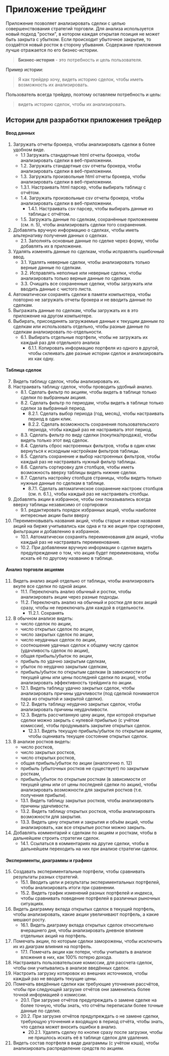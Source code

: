 # Приложение трейдинг

Приложение позволяет анализировать сделки с целью совершенствования стратегий торговли. Для анализа используется новый подход "ростки", в котором каждая открытая позиция не может быть закрыта с убытком. Если происходит убыточное закрытие, то создаётся новый росток в сторону убывания. Содержание приложения лучше отражается по его бизнес-истории.

> **Бизнес-история** - это потребность и цель пользователя.

Пример истории: 
> Я как трейдер хочу, видеть историю сделок, чтобы иметь возможность их анализировать.

Пользователь всегда трейдер, поэтому оставляем потребность и цель: 
> видеть историю сделок, чтобы их анализировать.

## Истории для разработки приложения трейдер

#### Ввод данных
1. Загружать отчеты брокера, чтобы анализировать сделки в более удобном виде.
   * 1.1 Загружать стандартные html отчеты брокера, чтобы анализировать сделки в веб-приложении.
   * 1.2. Загружать стандартные csv отчеты брокера, чтобы анализировать сделки в веб-приложении.
   * 1.3. Загружать произвольные html отчеты брокера, чтобы анализировать сделки в веб-приложении.
   * 1.3.1. Настраивать html парсер, чтобы выбирать таблицу с отчётом.
   * 1.4. Загружать произвольные csv отчеты брокера, чтобы анализировать сделки в веб-приложении.
     * 1.4.1. Настраивать csv парсер, чтобы выбирать данные из таблицы с отчётом.
   * 1.5. Загружать данные по сделкам, сохранённые приложением (см. п. 5), чтобы анализировать сделки того сохраненния.
2. Добавлять вручную информацию о сделках, чтобы иметь альтернативу получения данных о сделках.
   * 2.1. Заполнять основные данные по сделке через форму, чтобы добавлять их в приложение.
3. Удалять изменять данные по сделкам, чтобы исправлять ошибочный ввод.
    * 3.1. Удалять неверные сделки, чтобы анализировать только верные данные по сделкам.
   * 3.2. Исправлять неполные или неверные сделки, чтобы анализировать только верные данные по сделкам.
   * 3.3. Очищать все сохраненные сделки, чтобы загружать или вводить данные с чистого листа.
4. Автоматически сохранять сделки в памяти компьютера, чтобы повторно не загружать отчеты брокера и не вводить данные по сделкам.
5. Выгражать данные по сделкам, чтобы загружать их в это приложение на другом компьютере.
6. Выбирать, присоединять загружаемые данные к текущим данным по сделкам или использовать отдельно, чтобы разные данные по сделкам анализировать по-отдельности.
    * 6.1. Выбирать отдельные портфели, чтобы не загружать их каждый раз для отдельного анализа
      * 6.1.1. Копировать информацию портфеля из одного в другой, чтобы склеивать две разные истории сделок и анализировать их как одну.
#### Таблица сделок
7. Видеть таблицу сделок, чтобы анализировать их.
8. Настраивать таблицу сделок, чтобы проводить удобный анализ.
   * 8.1. Сделать фильтр по акциям, чтобы видеть в таблице только сделки по выбранным акциия.
   * 8.2. Сделать фильтр по периодам, чтобы видеть в таблице только сделки за выбранный период.
     * 8.2.1. Сделать выбор периода (год, месяц), чтобы настраивать период в один клик.
     * 8.2.2. Сделать возможность сохранения пользовательского периода, чтобы каждый раз не настраивать этот период.
   * 8.3. Сделать фильтр по виду сделки (покупка/продажа), чтобы видеть только этот вид сделок.
   * 8.4. Сделать сброс настроенных фильтров, чтобы в один клик вернуться к исходным настройкам фильтров таблицы.
   * 8.5. Сделать сохранение и выбор настроенных фильтров, чтобы каждый раз не настраивать нужный фильтр таблицы.
   * 8.6. Сделать сортировку для столбцов, чтобы иметь возможность вверху таблицы видеть нижние сделки.
   * 8.7. Сделать настройку столбцов страницы, чтобы  видеть только нужные данные по сделкам в таблице.
     * 8.7.1. Сделать автоматическое сохранение настроек столбцов (см. п. 6.1.), чтобы каждый раз не настраивать столбцы.
9. Добавлять акции в избранное, чтобы они показывались всегда вверху таблицы независимо от сортировки
    * 9.1. редактировать порядок избранных акций, чтобы наиболее интересные акции были вверху
10. Переименовывать названия акций, чтобы старые и новые названия акций на бирже учитывались как одна и та же акция при сортировке, фильтрации и добавлению в избранное.
    * 10.1. Автоматически сохранять переименования для акций, чтобы каждый раз не настраивать переименование.
    * 10.2. При добавлении вручную информации о сделке видеть предупреждение о том, что акция будет переименована, чтобы искать её по другому названию в таблице.
#### Анализ торговли акциями
11. Видеть анализ акций отдельно от таблицы, чтобы анализировать вкупе все сделки по одной акции.
    * 11.1. Переключать анализ обычный и ростки, чтобы анализировать акции через разные подходы.
    * 11.2. Переключать анализ на обычный и ростки для всех акций сразу, чтобы не переключать для каждой в отдельности.
      * 11.2.1. Сохранять
12. В обычном анализе видеть:
    - число сделок по акции,
    - число открытых сделок по акции,
    - число закрытых сделок по акции,
    - число неудачных сделок по акции,
    - соотношение удачных сделок к общему числу сделок (удачливость сделок по акции),
    - общая прибыль/убыток по акции,
    - прибыль по удачно закрытым сделкам,
    - убыток по неудачно закрытым сделкам,
    - прибыль/убыток по открытым сделкам (в зависимости от текущей цены или цены последней сделки по акции),
      чтобы анализировать эффективность трейдинга по акции.
    * 12.1. Видеть таблицу удачно закрытых сделок, чтобы анализировать причины удачливости (под сделкой понимается пара из открытой и закрытой сделки).
    * 12.2. Видеть таблицу неудачно закрытых сделок, чтобы анализировать причины неудачливости.
    * 12.3. Видеть рассчитанную цену акции, при которой открытые сделки можно закрыть с нулевой прибылью (с учётом комиссии), чтобы продумывать закрытие открытых сделок.
      * 12.3.1. Видеть текущую прибыль/убыток по открытым акциям, чтобы оценивать текущее состояние открытых сделок.
13. В анализе ростков видеть:
    - число ростков,
    - число закрытых ростков,
    - число открытых ростков,
    - общая прибыль/убыток по акции (аналогично п. 12)
    - прибыль (убыточных ростков не существует) по закрытым росткам,
    - прибыль/убыток по открытым росткам (в зависимости от текущей цены или от цены последней сделки по акции),
      чтобы анализировать возможности для закрытия ростков (т.е. получения прибыли).
    * 13.1. Видеть таблицу закрытых ростков, чтобы анализировать причины удачливости.
    * 13.2. Видеть таблицу открытых ростков, чтобы анализировать возможности для закрытия.
    * 13.3. Видеть цену открытия и закрытия и объём акций, чтобы анализировать, как все открытые ростки можно закрыть.
14. Добавлять комментарий к сделкам по акциям и росткам, чтобы в дальнейшем строить стратегии сделок.
    * 14.1. Ссылаться в комментариях на другие сделки, чтобы в дальнейшем переходить на них при анализе стратегии сделок.
#### Эксперименты, диаграммы и графики
15. Создавать экспериментальные портфели, чтобы сравнивать результаты разных стратегий.
    * 15.1. Вводить цели и результаты экспериментальных портфелей, чтобы анализировать итоги при сравнении.
    * 15.2. Видеть график изменений разных портфелей и индекса, чтобы сравнивать поведение портфелей в различных рыночных ситуациях.
16. Видеть диаграмму вклада открытых сделок в текущий портфель, чтобы анализировать, какие акции увеличивают портфель, а какие мешают росту.
    * 16.1. Видеть диаграму вклада открытых сделок относительно вчерашнего дня, чтобы анализировать дневное влияние отдельных акций на портфель.
17. Помечать акции, по которым сделки заморожены, чтобы исключить их из диаграм влияния на портфель.
    * 17.1. Помечать акции как потери, чтобы учитывать в анализе вложения в них, как 100% потерю дохода.
18. Настраивать пользовательские комиссии, для рассчета сделок, чтобы они учитывались  в анализе введённых сделок.
19. Настроить загрузку котировок из внешних источников, чтобы каждый раз не вводить текущие цены.
20. Помечать введённые сделки как требующие уточнения рассчётов, чтобы при следующей загрузке отчётов они заменились более точной информацией о комиссии.
    * 20.1. При загрузке отчётов предупреждать о замене сделке на более точную, чтобы знать, что отчёты переписали более точные данные по сделке.
    * 20.2. При загрузке отчётов предупреждать о не замене сделки, требующую уточнения и входящую в период отчёта, чтобы знать, что сделка может вносить ошибки в анализ.
      * 20.2.1. Удалять сделку по кнопке сразу после загрузки, чтобы не пришлось искать её в таблице сделок для удаления.
21. Видеть состав портфеля в виде диаграммы (с учётом кэша), чтобы анализировать распределение средств по акциям.
